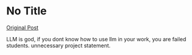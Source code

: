 # No Title

[Original Post](https://discourse.onlinedegree.iitm.ac.in/t/169029/25)

<p>LLM is god, if you dont know how to use llm in your work, you are failed students. unnecessary project statement.</p>